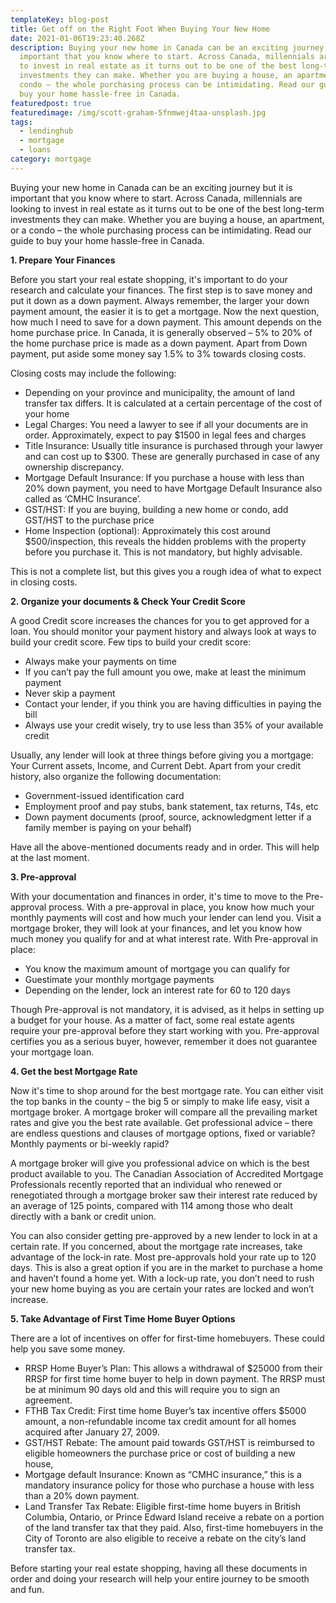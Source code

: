 ```yaml
---
templateKey: blog-post
title: Get off on the Right Foot When Buying Your New Home
date: 2021-01-06T19:23:40.268Z
description: Buying your new home in Canada can be an exciting journey but it is
  important that you know where to start. Across Canada, millennials are looking
  to invest in real estate as it turns out to be one of the best long-term
  investments they can make. Whether you are buying a house, an apartment, or a
  condo – the whole purchasing process can be intimidating. Read our guide to
  buy your home hassle-free in Canada.
featuredpost: true
featuredimage: /img/scott-graham-5fnmwej4taa-unsplash.jpg
tags:
  - lendinghub
  - mortgage
  - loans
category: mortgage
---
```

Buying your new home in Canada can be an exciting journey but it is important that you know where to start. Across Canada, millennials are looking to invest in real estate as it turns out to be one of the best long-term investments they can make. Whether you are buying a house, an apartment, or a condo – the whole purchasing process can be intimidating. Read our guide to buy your home hassle-free in Canada.

**1. Prepare Your Finances**

Before you start your real estate shopping, it's important to do your research and calculate your finances. The first step is to save money and put it down as a down payment. Always remember, the larger your down payment amount, the easier it is to get a mortgage. Now the next question, how much I need to save for a down payment. This amount depends on the home purchase price. In Canada, it is generally observed – 5% to 20% of the home purchase price is made as a down payment. Apart from Down payment, put aside some money say 1.5% to 3% towards closing costs. 

Closing costs may include the following:

* Depending on your province and municipality, the amount of land transfer tax differs. It is calculated at a certain percentage of the cost of your home
* Legal Charges: You need a lawyer to see if all your documents are in order. Approximately, expect to pay $1500 in legal fees and charges
* Title Insurance: Usually title insurance is purchased through your lawyer and can cost up to $300. These are generally purchased in case of any ownership discrepancy.
* Mortgage Default Insurance: If you purchase a house with less than 20% down payment, you need to have Mortgage Default Insurance also called as ‘CMHC Insurance’.
* GST/HST: If you are buying, building a new home or condo, add GST/HST to the purchase price
* Home Inspection (optional): Approximately this cost around $500/inspection, this reveals the hidden problems with the property before you purchase it. This is not mandatory, but highly advisable.

This is not a complete list, but this gives you a rough idea of what to expect in closing costs.

**2. Organize your documents & Check Your Credit Score**

A good Credit score increases the chances for you to get approved for a loan. You should monitor your payment history and always look at ways to build your credit score. Few tips to build your credit score:

* Always make your payments on time
* If you can’t pay the full amount you owe, make at least the minimum payment
* Never skip a payment
* Contact your lender, if you think you are having difficulties in paying the bill
* Always use your credit wisely, try to use less than 35% of your available credit

Usually, any lender will look at three things before giving you a mortgage: Your Current assets, Income, and Current Debt. Apart from your credit history, also organize the following documentation:

* Government-issued identification card
* Employment proof and pay stubs, bank statement, tax returns, T4s, etc
* Down payment documents (proof, source, acknowledgment letter if a family member is paying on your behalf)

Have all the above-mentioned documents ready and in order. This will help at the last moment.

**3. Pre-approval**

With your documentation and finances in order, it's time to move to the Pre-approval process. With a pre-approval in place, you know how much your monthly payments will cost and how much your lender can lend you. Visit a mortgage broker, they will look at your finances, and let you know how much money you qualify for and at what interest rate. With Pre-approval in place:

* You know the maximum amount of mortgage you can qualify for
* Guestimate your monthly mortgage payments
* Depending on the lender, lock an interest rate for 60 to 120 days

Though Pre-approval is not mandatory, it is advised, as it helps in setting up a budget for your house. As a matter of fact, some real estate agents require your pre-approval before they start working with you. Pre-approval certifies you as a serious buyer, however, remember it does not guarantee your mortgage loan.

**4. Get the best Mortgage Rate**

Now it's time to shop around for the best mortgage rate. You can either visit the top banks in the county – the big 5 or simply to make life easy, visit a mortgage broker. A mortgage broker will compare all the prevailing market rates and give you the best rate available. Get professional advice – there are endless questions and clauses of mortgage options, fixed or variable? Monthly payments or bi-weekly rapid?

A mortgage broker will give you professional advice on which is the best product available to you. The Canadian Association of Accredited Mortgage Professionals recently reported that an individual who renewed or renegotiated through a mortgage broker saw their interest rate reduced by an average of 125 points, compared with 114 among those who dealt directly with a bank or credit union.

You can also consider getting pre-approved by a new lender to lock in at a certain rate. If you concerned, about the mortgage rate increases, take advantage of the lock-in rate. Most pre-approvals hold your rate up to 120 days. This is also a great option if you are in the market to purchase a home and haven’t found a home yet. With a lock-up rate, you don’t need to rush your new home buying as you are certain your rates are locked and won’t increase.

**5. Take Advantage of First Time Home Buyer Options**

There are a lot of incentives on offer for first-time homebuyers. These could help you save some money.

* RRSP Home Buyer’s Plan: This allows a withdrawal of $25000 from their RRSP for first time home buyer to help in down payment. The RRSP must be at minimum 90 days old and this will require you to sign an agreement.
* FTHB Tax Credit: First time home Buyer’s tax incentive offers $5000 amount, a non-refundable income tax credit amount for all homes acquired after January 27, 2009.
* GST/HST Rebate: The amount paid towards GST/HST is reimbursed to eligible homeowners the purchase price or cost of building a new house,
* Mortgage default Insurance: Known as “CMHC insurance,” this is a mandatory insurance policy for those who purchase a house with less than a 20% down payment.
* Land Transfer Tax Rebate: Eligible first-time home buyers in British Columbia, Ontario, or Prince Edward Island receive a rebate on a portion of the land transfer tax that they paid. Also, first-time homebuyers in the City of Toronto are also eligible to receive a rebate on the city’s land transfer tax.

Before starting your real estate shopping, having all these documents in order and doing your research will help your entire journey to be smooth and fun.